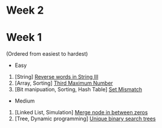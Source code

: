 
# Week 2

# Week 1

(Ordered from easiest to hardest)

- Easy
1. [String] [Reverse words in String III](https://leetcode.com/problems/reverse-words-in-a-string-iii/)
1. [Array, Sorting] [Third Maximum Number](https://leetcode.com/problems/third-maximum-number/)
1. [Bit manipuation, Sorting, Hash Table] [Set Mismatch](https://leetcode.com/problems/set-mismatch/)

- Medium

1. [Linked List, Simulation] [Merge node in between zeros](https://leetcode.com/problems/merge-nodes-in-between-zeros/)
1. [Tree, Dynamic programming] [Unique binary search trees](https://leetcode.com/problems/unique-binary-search-trees/description/)
